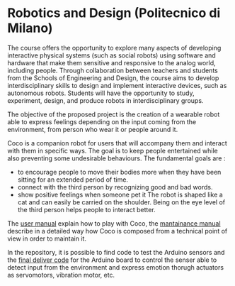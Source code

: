# Robotics and Design (Politecnico di Milano)
The course offers the opportunity to explore many aspects of developing interactive physical systems (such as social robots) using software and hardware that make them sensitive and responsive to the analog world, including people. Through collaboration between teachers and students from the Schools of Engineering and Design, the course aims to develop interdisciplinary skills to design and implement interactive devices, such as autonomous robots. Students will have the opportunity to study, experiment, design, and produce robots in interdisciplinary groups.

The objective of the proposed project is the creation of a wearable robot able to express feelings depending on the input coming from the environment, from person who wear it or people around it. 

Coco is a companion robot for users that will accompany them and interact with them in
specific ways.
The goal is to keep people entertained while also preventing some undesirable behaviours.
The fundamental goals are :
* to encourage people to move their bodies more when they have been sitting for an
extended period of time.
* connect with the third person by recognizing good and bad words.
* show positive feelings when someone pet it
The robot is shaped like a cat and can easily be carried on the shoulder. Being on the eye
level of the third person helps people to interact better.

The [user manual](G5_User%20Manual.pdf) explain how to play with Coco, the [mantainance manual](G5_User%20Manual.pdf) describe in a detailed way how Coco is composed from a technical point of view in order to maintain it.

In the repository, it is possible to find code to test the Arduino sensors and the [final deliver code](FinalDeliver/ProjectFinal.ino) for the Arduino board to control the senser able to detect input from the environment and express emotion thorugh actuators as servomotors, vibration motor, etc.
